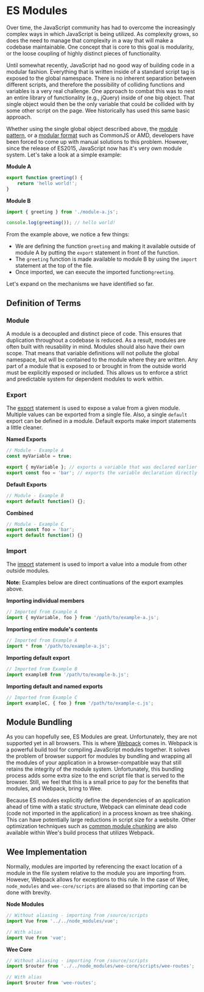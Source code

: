 # ES Modules

Over time, the JavaScript community has had to overcome the increasingly complex ways in which JavaScript is being utilized. As complexity grows, so does the need to manage that complexity in a way that will make a codebase maintainable. One concept that is core to this goal is modularity, or the loose coupling of highly distinct pieces of functionality.

Until somewhat recently, JavaScript had no good way of building code in a modular fashion. Everything that is written inside of a standard script tag is exposed to the global namespace. There is no inherent separation between different scripts, and therefore the possibility of colliding functions and variables is a very real challenge. One approach to combat this was to nest an entire library of functionality (e.g., jQuery) inside of one big object. That single object would then be the only variable that could be collided with by some other script on the page. Wee historically has used this same basic approach.

Whether using the single global object described above, the [module pattern](http://www.adequatelygood.com/JavaScript-Module-Pattern-In-Depth.html), or a [modular format](https://addyosmani.com/writing-modular-js/) such as CommonJS or AMD, developers have been forced to come up with manual solutions to this problem. However, since the release of ES2015, JavaScript now has it's very own module system. Let's take a look at a simple example:

**Module A**
```javascript
export function greeting() {
    return 'hello world!';
}
```

**Module B**
```javascript
import { greeting } from './module-a.js';

console.log(greeting()); // hello world!
```

From the example above, we notice a few things:

- We are defining the function `greeting` and making it available outside of module A by putting the `export` statement in front of the function.
- The `greeting` function is made available to module B by using the `import` statement at the top of the file.
- Once imported, we can execute  the imported function`greeting`.

Let's expand on the mechanisms we have identified so far.

## Definition of Terms

### Module
A module is a decoupled and distinct piece of code. This ensures that duplication throughout a codebase is reduced. As a result, modules are often built with reusability in mind. Modules should also have their own scope. That means that variable definitions will not pollute the global namespace, but will be contained to the module where they are written. Any part of a module that is exposed to or brought in from the outside world must be explicitly exposed or included. This allows us to enforce a strict and predictable system for dependent modules to work within.

### Export
The [export](https://developer.mozilla.org/en-US/docs/Web/JavaScript/Reference/Statements/export) statement is used to expose a value from a given module. Multiple values can be exported from a single file. Also, a single `default` export can be defined in a module. Default exports make import statements a little cleaner.

**Named Exports**
```javascript
// Module - Example A
const myVariable = true;

export { myVariable }; // exports a variable that was declared earlier
export const foo = 'bar'; // exports the variable declaration directly
```

**Default Exports**
```javascript
// Module - Example B
export default function() {};
```

**Combined**
```javascript
// Module - Example C
export const foo = 'bar';
export default function() {}
```

### Import
The [import](https://developer.mozilla.org/en-US/docs/Web/JavaScript/Reference/Statements/import) statement is used to import a value into a module from other outside modules.

**Note:** Examples below are direct continuations of the export examples above.

**Importing individual members**
```javascript
// Imported from Example A
import { myVariable, foo } from '/path/to/example-a.js';
```

**Importing entire module's contents**
```javascript
// Imported from Example A
import * from '/path/to/example-a.js';
```

**Importing default export**
```javascript
// Imported from Example B
import exampleB from '/path/to/example-b.js';
```

**Importing default and named exports**
```javascript
// Imported from Example C
import exampleC, { foo } from '/path/to/example-c.js';
```

## Module Bundling
As you can hopefully see, ES Modules are great. Unfortunately, they are not supported yet in all browsers. This is where [Webpack](https://webpack.js.org/) comes in. Webpack is a powerful build tool for compiling JavaScript modules together. It solves the problem of browser support for modules by bundling and wrapping all the modules of your application in a browser-compatible way that still retains the integrity of the module system. Unfortunately, this bundling process adds some extra size to the end script file that is served to the browser. Still, we feel that this is a small price to pay for the benefits that modules, and Webpack, bring to Wee.

Because ES modules explicitly define the dependencies of an application ahead of time with a static structure, Webpack can eliminate dead code (code not imported in the application) in a process known as tree shaking. This can have potentially large reductions in script size for a website. Other optimization techniques such as [common module chunking](https://webpack.js.org/plugins/commons-chunk-plugin/#src/components/Sidebar/Sidebar.jsx) are also available within Wee's build process that utilizes Webpack.

## Wee Implementation
Normally, modules are imported by referencing the exact location of a module in the file system relative to the module you are importing from. However, Webpack allows for exceptions to this rule. In the case of Wee, `node_modules` and `wee-core/scripts` are aliased so that importing can be done with brevity.

**Node Modules**
```javascript
// Without aliasing - importing from /source/scripts
import Vue from '../../node_modules/vue';

// With alias
import Vue from 'vue';
```

**Wee Core**
```javascript
// Without aliasing - importing from /source/scripts
import $router from '../../node_modules/wee-core/scripts/wee-routes';

// With alias
import $router from 'wee-routes';
```
